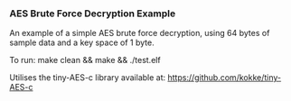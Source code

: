 ### AES Brute Force Decryption Example

An example of a simple AES brute force decryption, using 64 bytes of sample data and a key space of 1 byte.

To run:
    make clean && make && ./test.elf


Utilises the tiny-AES-c library available at: https://github.com/kokke/tiny-AES-c

